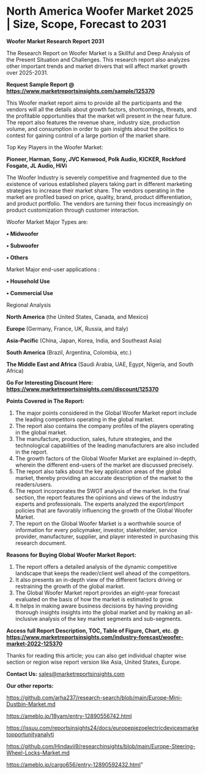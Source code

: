 # North America Woofer Market 2025 | Size, Scope, Forecast to 2031

<strong>Woofer Market Research Report 2031</strong>

The Research Report on Woofer Market is a Skillful and Deep Analysis of the Present Situation and Challenges. This research report also analyzes other important trends and market drivers that will affect market growth over 2025-2031.

<strong>Request Sample Report @ <a href=https://www.marketreportsinsights.com/sample/125370>https://www.marketreportsinsights.com/sample/125370</a></strong>

This Woofer market report aims to provide all the participants and the vendors will all the details about growth factors, shortcomings, threats, and the profitable opportunities that the market will present in the near future. The report also features the revenue share, industry size, production volume, and consumption in order to gain insights about the politics to contest for gaining control of a large portion of the market share.

Top Key Players in the Woofer Market:

<strong>Pioneer, Harman, Sony, JVC Kenwood, Polk Audio, KICKER, Rockford Fosgate, JL Audio, HiVi</strong>

The Woofer Industry is severely competitive and fragmented due to the existence of various established players taking part in different marketing strategies to increase their market share. The vendors operating in the market are profiled based on price, quality, brand, product differentiation, and product portfolio. The vendors are turning their focus increasingly on product customization through customer interaction.

Woofer Market Major Types are:

<strong>• Midwoofer

• Subwoofer

• Others</strong>

Market Major end-user applications :

<strong>• Household Use

• Commercial Use</strong>

Regional Analysis

</u><strong><b>North America</b></strong> (the United States, Canada, and Mexico)

<strong><b>Europe </b></strong>(Germany, France, UK, Russia, and Italy)

<strong><b>Asia-Pacific</b></strong> (China, Japan, Korea, India, and Southeast Asia)

<strong><b>South America</b></strong> (Brazil, Argentina, Colombia, etc.)

<strong><b>The Middle East and Africa</b></strong> (Saudi Arabia, UAE, Egypt, Nigeria, and South Africa)

<strong>Go For Interesting Discount Here: <a href=https://www.marketreportsinsights.com/discount/125370>https://www.marketreportsinsights.com/discount/125370</a></strong>

<strong>Points Covered in The Report:</strong>
<ol>
  <li>The major points considered in the Global Woofer Market report include the leading competitors operating in the global market.</li>
  <li>The report also contains the company profiles of the players operating in the global market.</li>
  <li>The manufacture, production, sales, future strategies, and the technological capabilities of the leading manufacturers are also included in the report.</li>
  <li>The growth factors of the Global Woofer Market are explained in-depth, wherein the different end-users of the market are discussed precisely.</li>
  <li>The report also talks about the key application areas of the global market, thereby providing an accurate description of the market to the readers/users.</li>
  <li>The report incorporates the SWOT analysis of the market. In the final section, the report features the opinions and views of the industry experts and professionals. The experts analyzed the export/import policies that are favorably influencing the growth of the Global Woofer Market.</li>
  <li>The report on the Global Woofer Market is a worthwhile source of information for every policymaker, investor, stakeholder, service provider, manufacturer, supplier, and player interested in purchasing this research document.</li>
</ol>
<strong>Reasons for Buying Global Woofer Market Report:</strong>

<ol>
  <li>The report offers a detailed analysis of the dynamic competitive landscape that keeps the reader/client well ahead of the competitors.</li>
  <li>It also presents an in-depth view of the different factors driving or restraining the growth of the global market.</li>
  <li>The Global Woofer Market report provides an eight-year forecast evaluated on the basis of how the market is estimated to grow.</li>
  <li>It helps in making aware business decisions by having providing thorough insights insights into the global market and by making an all-inclusive analysis of the key market segments and sub-segments.</li>
</ol>
<strong>Access full Report Description, TOC, Table of Figure, Chart, etc. @ <a href=https://www.marketreportsinsights.com/industry-forecast/woofer-market-2022-125370>https://www.marketreportsinsights.com/industry-forecast/woofer-market-2022-125370</a></strong>


Thanks for reading this article; you can also get individual chapter wise section or region wise report version like Asia, United States, Europe.

<strong>Contact Us:</strong>
sales@marketreportsinsights.com

<strong>Our other reports:</strong>

<a href=https://github.com/arha237/research-search/blob/main/Europe-Mini-Dustbin-Market.md>https://github.com/arha237/research-search/blob/main/Europe-Mini-Dustbin-Market.md</a>

<a href=https://ameblo.jp/18yam/entry-12890556742.html>https://ameblo.jp/18yam/entry-12890556742.html</a>

<a href=https://issuu.com/reportsinsights24/docs/europepiezoelectricdevicesmarketopportunityanalyti>https://issuu.com/reportsinsights24/docs/europepiezoelectricdevicesmarketopportunityanalyti</a>

<a href=https://github.com/Hindavii9/researchinsights/blob/main/Europe-Steering-Wheel-Locks-Market.md>https://github.com/Hindavii9/researchinsights/blob/main/Europe-Steering-Wheel-Locks-Market.md</a>

<a href=https://ameblo.jp/cargo656/entry-12890592432.html>https://ameblo.jp/cargo656/entry-12890592432.html</a>"
